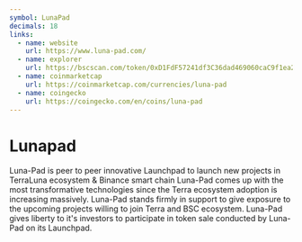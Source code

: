 ```yaml
---
symbol: LunaPad
decimals: 18
links:
  - name: website
    url: https://www.luna-pad.com/
  - name: explorer
    url: https://bscscan.com/token/0xD1FdF57241df3C36dad469060caC9f1ea2eE7585
  - name: coinmarketcap
    url: https://coinmarketcap.com/currencies/luna-pad
  - name: coingecko
    url: https://coingecko.com/en/coins/luna-pad
---
```


# Lunapad

Luna-Pad is peer to peer innovative Launchpad to launch new projects in TerraLuna ecosystem & Binance smart chain Luna-Pad comes up with the most transformative technologies since the Terra ecosystem adoption is increasing massively. Luna-Pad stands firmly in support to give exposure to the upcoming projects willing to join Terra and BSC ecosystem. Luna-Pad gives liberty to it's investors to participate in token sale conducted by Luna-Pad on its Launchpad.
